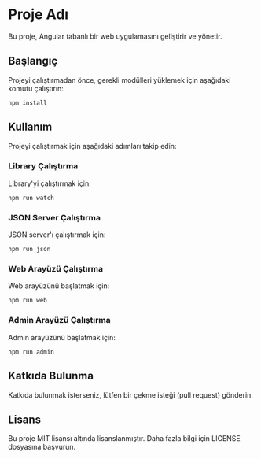 # Proje Adı
Bu proje, Angular tabanlı bir web uygulamasını geliştirir ve yönetir.

## Başlangıç
Projeyi çalıştırmadan önce, gerekli modülleri yüklemek için aşağıdaki komutu çalıştırın:

```
npm install
```
## Kullanım

Projeyi çalıştırmak için aşağıdaki adımları takip edin:

### Library Çalıştırma
Library'yi çalıştırmak için:

```
npm run watch
```

### JSON Server Çalıştırma

JSON server'ı çalıştırmak için:

```
npm run json
```

### Web Arayüzü Çalıştırma

Web arayüzünü başlatmak için:

```
npm run web
```

### Admin Arayüzü Çalıştırma

Admin arayüzünü başlatmak için:

```
npm run admin
```

## Katkıda Bulunma

Katkıda bulunmak isterseniz, lütfen bir çekme isteği (pull request) gönderin.

## Lisans

Bu proje MIT lisansı altında lisanslanmıştır. Daha fazla bilgi için LICENSE dosyasına başvurun.

